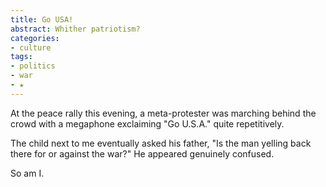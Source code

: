 ```yaml
---
title: Go USA!
abstract: Whither patriotism?
categories:
- culture
tags:
- politics
- war
- ★
---
```


At the peace rally this evening, a meta-protester was marching behind the crowd with a megaphone exclaiming "Go U.S.A." quite repetitively.

The child next to me eventually asked his father, "Is the man yelling back there for or against the war?"  He appeared genuinely confused.

So am I.
